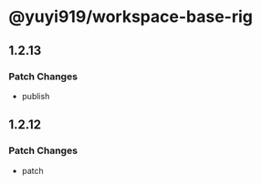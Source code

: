 # @yuyi919/workspace-base-rig

## 1.2.13

### Patch Changes

- publish

## 1.2.12

### Patch Changes

- patch
